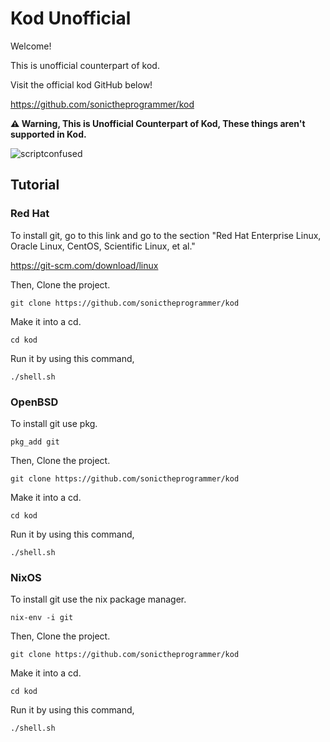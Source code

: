 # Kod Unofficial

Welcome!


This is unofficial counterpart of kod.

Visit the official kod GitHub below!

https://github.com/sonictheprogrammer/kod


**⚠ Warning, This is Unofficial Counterpart of Kod, These things aren't supported in Kod.**


![scriptconfused](https://github.com/sonictheprogrammer/kod-unofficial/assets/92324146/4d26a66a-610d-4d7c-ae9f-e194056e09a7)

## Tutorial

### Red Hat

To install git, go to this link and go to the section "Red Hat Enterprise Linux, Oracle Linux, CentOS, Scientific Linux, et al."

https://git-scm.com/download/linux

Then, Clone the project.

`git clone https://github.com/sonictheprogrammer/kod`

Make it into a cd.

`cd kod`

Run it by using this command,

`./shell.sh`

### OpenBSD

To install git use pkg.

`pkg_add git`

Then, Clone the project.

`git clone https://github.com/sonictheprogrammer/kod`

Make it into a cd.

`cd kod`

Run it by using this command,

`./shell.sh`

### NixOS

To install git use the nix package manager.

`nix-env -i git`

Then, Clone the project.

`git clone https://github.com/sonictheprogrammer/kod`

Make it into a cd.

`cd kod`

Run it by using this command,

`./shell.sh`

